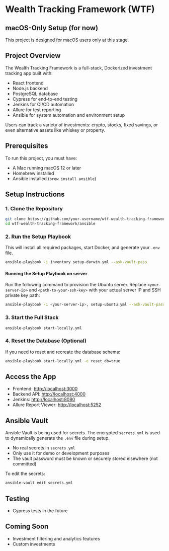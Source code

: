 # Wealth Tracking Framework (WTF)

## macOS-Only Setup (for now)

This project is designed for macOS users only at this stage.

## Project Overview

The Wealth Tracking Framework is a full-stack, Dockerized investment tracking app built with:

* React frontend
* Node.js backend
* PostgreSQL database
* Cypress for end-to-end testing
* Jenkins for CI/CD automation
* Allure for test reporting
* Ansible for system automation and environment setup

Users can track a variety of investments: crypto, stocks, fixed savings, or even alternative assets like whiskey or property.

## Prerequisites

To run this project, you must have:

* A Mac running macOS 12 or later
* Homebrew installed
* Ansible installed (`brew install ansible`)

## Setup Instructions

### 1. Clone the Repository

```bash
git clone https://github.com/your-username/wtf-wealth-tracking-framework.git
cd wtf-wealth-tracking-framework/ansible
```

### 2. Run the Setup Playbook

This will install all required packages, start Docker, and generate your `.env` file.

```bash
ansible-playbook -i inventory setup-darwin.yml --ask-vault-pass
```

#### Running the Setup Playbook on server

Run the following command to provision the Ubuntu server. Replace `<your-server-ip>` and `<path-to-your-ssh-key>` with your actual server IP and SSH private key path:

```bash
ansible-playbook -i <your-server-ip>, setup-ubuntu.yml --ask-vault-pass --ask-become-pass -u root --private-key <path-to-your-ssh-key>
```

### 3. Start the Full Stack

```bash
ansible-playbook start-locally.yml
```

### 4. Reset the Database (Optional)

If you need to reset and recreate the database schema:

```bash
ansible-playbook start-locally.yml -e reset_db=true
```

## Access the App

- Frontend: [http://localhost:3000](http://localhost:3000)
- Backend API: [http://localhost:4000](http://localhost:4000)
- Jenkins: [http://localhost:8080](http://localhost:8080)
- Allure Report Viewer: [http://localhost:5252](http://localhost:5252)

## Ansible Vault

Ansible Vault is being used for secrets. The encrypted `secrets.yml` is used to dynamically generate the `.env` file during setup.

- No real secrets in `secrets.yml`
- Only use it for demo or development purposes
- The vault password must be known or securely stored elsewhere (not committed)

To edit the secrets:

```bash
ansible-vault edit secrets.yml
```

## Testing

- Cypress tests in the future

## Coming Soon

- Investment filtering and analytics features  
- Custom investments
